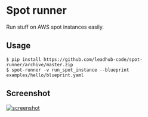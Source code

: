Spot runner
===========

Run stuff on AWS spot instances easily.


Usage
-----

```shell
$ pip install https://github.com/leadhub-code/spot-runner/archive/master.zip
$ spot-runner -v run_spot_instance --blueprint examples/hello/blueprint.yaml
```

Screenshot
----------

[![screenshot](https://s3-eu-west-1.amazonaws.com/messa-shared-files/2017/11/spot-runner-screenshot-small.png)](https://s3-eu-west-1.amazonaws.com/messa-shared-files/2017/11/spot-runner-screenshot.png)
